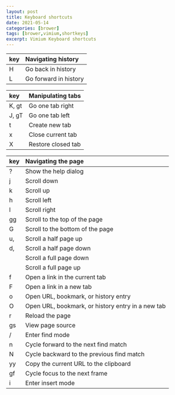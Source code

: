 ```yaml
---
layout: post
title: Keyboard shortcuts
date: 2021-05-14
categories: [brower]
tags: [brower,vimium,shortkeys]
excerpt: Vimium Keyboard shortcuts
---
```

| key   | Navigating history                            |
| :---  | :-------------------------------------------- |
|H	    |	Go back in history|
|L	    |	Go forward in history                             |

|key    | Manipulating tabs                             |  
| :---  | :---------------------------------------------|
|K, gt	|	Go one tab right                              |
|J, gT	|	Go one tab left                               |
|t	    |	Create new tab|
|x	    |	Close current tab                             |
|X	    |	Restore closed tab                            |

|key	 | Navigating the page                            |
| :--- | :--------------------------------------------- |
|?	   |	Show the help dialog                          |
|j	   |	Scroll down                                   |
|k	   |	Scroll up                                     |
|h	   |	Scroll left                                   |
|l	   |	Scroll right                                  |
|gg	   |	Scroll to the top of the page                 |
|G	   |	Scroll to the bottom of the page              |
|u, <c-u>	|	Scroll a half page up                       |
|d, <c-d>	|	Scroll a half page down                     |
|<c-f> |	Scroll a full page down                       |
|<c-b> |	Scroll a full page up                         |
|f	   |	Open a link in the current tab                |
|F	   |	Open a link in a new tab                      |
|o	   |	Open URL, bookmark, or history entry          |
|O	   |	Open URL, bookmark, or history entry in a new tab|
|  r	 |	Reload the page                               |
|gs    |	View page source                              | 
|/	   |	Enter find mode                               |
|n	   |	Cycle forward to the next find match          |
|N	   |	Cycle backward to the previous find match     |
|yy    |	Copy the current URL to the clipboard         |
|gf    |	Cycle focus to the next frame                 |
|i	   |	Enter insert mode                             |
